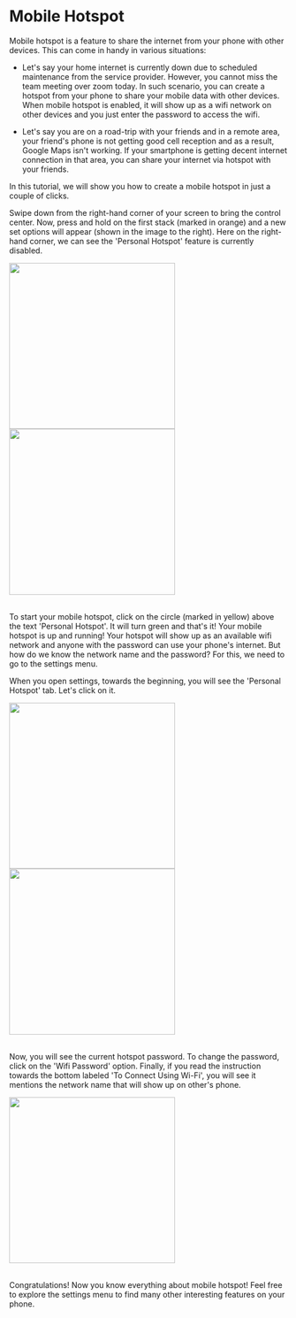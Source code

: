 # Mobile Hotspot

Mobile hotspot is a feature to share the internet from your phone with other devices. This can come in handy in various situations:

* Let's say your home internet is currently down due to scheduled maintenance from the service provider. However, you cannot miss the team meeting over zoom today. In such scenario, you can create a hotspot from your phone to share your mobile data with other devices. When mobile hotspot is enabled, it will show up as a wifi network on other devices and you just enter the password to access the wifi.

* Let's say you are on a road-trip with your friends and in a remote area, your friend's phone is not getting good cell reception and as a result, Google Maps isn't working. If your smartphone is getting decent internet connection in that area, you can share your internet via hotspot with your friends.

In this tutorial, we will show you how to create a mobile hotspot in just a couple of clicks.

Swipe down from the right-hand corner of your screen to bring the control center. Now, press and hold on the first stack (marked in orange) and a new set options will appear (shown in the image to the right). Here on the right-hand corner, we can see the 'Personal Hotspot' feature is currently disabled.

<img src="first_stack.jpg" width="300">
<img src="hotspot_off.jpg" width="300">
<br></br>

To start your mobile hotspot, click on the circle (marked in yellow) above the text 'Personal Hotspot'. It will turn green and that's it! Your mobile hotspot is up and running! Your hotspot will show up as an available wifi network and anyone with the password can use your phone's internet. But how do we know the network name and  the password? For this, we need to go to the settings menu.

When you open settings, towards the beginning, you will see the 'Personal Hotspot' tab. Let's click on it.

<img src="hotspot_enabled.jpg" width="300">
<img src="hotspot_settings.jpg" width="300">
<br></br>

Now, you will see the current hotspot password. To change the password, click on the 'Wifi Password' option. Finally, if you read the instruction towards the bottom labeled 'To Connect Using Wi-Fi', you will see it mentions the network name that will show up on other's phone.

<img src="hotspot_details.jpg" width="300">
<br></br>

Congratulations! Now you know everything about mobile hotspot! Feel free to explore the settings menu to find many other interesting features on your phone.
